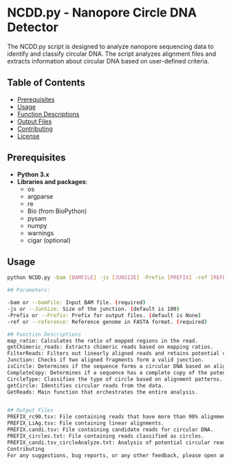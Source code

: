 # NCDD.py - Nanopore Circle DNA Detector

The NCDD.py script is designed to analyze nanopore sequencing data to identify and classify circular DNA. The script analyzes alignment files and extracts information about circular DNA based on user-defined criteria.

## Table of Contents

- [Prerequisites](#prerequisites)
- [Usage](#usage)
- [Function Descriptions](#function-descriptions)
- [Output Files](#output-files)
- [Contributing](#contributing)
- [License](#license)

## Prerequisites

- **Python 3.x**
- **Libraries and packages**:
  - os
  - argparse
  - re
  - Bio (from BioPython)
  - pysam
  - numpy
  - warnings
  - cigar (optional)

## Usage

```bash
python NCDD.py -bam [BAMFILE] -js [JUNSIZE] -Prefix [PREFIX] -ref [REFERENCE]

## Parameters:

-bam or --bamFile: Input BAM file. (required)
-js or --JunSize: Size of the junction. (default is 100)
-Prefix or --Prefix: Prefix for output files. (default is None)
-ref or --reference: Reference genome in FASTA format. (required)

## Function Descriptions
map_ratio: Calculates the ratio of mapped regions in the read.
getChimeric_reads: Extracts chimeric reads based on mapping ratios.
FilterReads: Filters out linearly aligned reads and retains potential circular DNA reads.
Junction: Checks if two aligned fragments form a valid junction.
isCircle: Determines if the sequence forms a circular DNA based on alignment coordinates.
CompleteCopy: Determines if a sequence has a complete copy of the potential circular region.
CircleType: Classifies the type of circle based on alignment patterns.
getCircle: Identifies circular reads from the data.
GetReads: Main function that orchestrates the entire analysis.


## Output Files
PREFIX_rc90.tsv: File containing reads that have more than 90% alignment coverage.
PREFIX_LiAg.tsv: File containing linear alignments.
PREFIX.candi.tsv: File containing candidate reads for circular DNA.
PREFIX_circles.txt: File containing reads classified as circles.
PREFIX_candi.tsv_circleAnalyze.txt: Analysis of potential circular reads.
Contributing
For any suggestions, bug reports, or any other feedback, please open an issue on GitHub.

